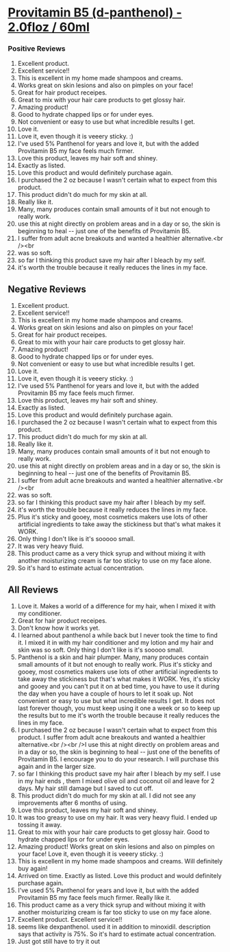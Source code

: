 # [Provitamin B5 (d-panthenol) - 2.0floz / 60ml](https://products.checkmycream.com/products/Provitamin-B5-(d-panthenol)-2.0floz-60ml.html)

### Positive Reviews

<ol>
      <li>Excellent product.</li>
      <li>Excellent service!!</li>
      <li>This is excellent in my home made shampoos and creams.</li>
      <li>Works great on skin lesions and also on pimples on your face!</li>
      <li>Great for hair product receipes.</li>
      <li>Great to mix with your hair care products to get glossy hair.</li>
      <li>Amazing product!</li>
      <li>Good to hydrate chapped lips or for under eyes.</li>
      <li>Not convenient or easy to use but what incredible results I get.</li>
      <li>Love it.</li>
      <li>Love it, even though it is veeery sticky. :)</li>
      <li>I&#x27;ve used 5% Panthenol for years and love it, but with the added Provitamin B5 my face feels much firmer.  </li>
      <li>Love this product, leaves my hair soft and shiney.</li>
      <li>Exactly as listed.</li>
      <li>Love this product and would definitely purchase again.</li>
      <li>I purchased the 2 oz because I wasn&#x27;t certain what to expect from this product.</li>
      <li>This product didn&#x27;t do much for my skin at all.</li>
      <li>Really like it.</li>
      <li>Many, many produces contain small amounts of it but not enough to really work.</li>
      <li>use this at night directly on problem areas and in a day or so, the skin is beginning to heal -- just one of the benefits of Provitamin B5.</li>
      <li>I suffer from adult acne breakouts and wanted a healthier alternative.&lt;br /&gt;&lt;br</li>
      <li>was so soft.</li>
      <li>so far I thinking this product save my hair after I bleach by my self.</li>
      <li>it&#x27;s worth the trouble because it really reduces the lines in my face.</li>
</ol>


<h2>Negative Reviews</h2>
<ol>
<li> Excellent product.</li>
<li> Excellent service!!</li>
<li> This is excellent in my home made shampoos and creams.</li>
<li> Works great on skin lesions and also on pimples on your face!</li>
<li> Great for hair product receipes.</li>
<li> Great to mix with your hair care products to get glossy hair.</li>
<li> Amazing product!</li>
<li> Good to hydrate chapped lips or for under eyes.</li>
<li> Not convenient or easy to use but what incredible results I get.</li>
<li> Love it.</li>
<li> Love it, even though it is veeery sticky. :)</li>
<li> I&#x27;ve used 5% Panthenol for years and love it, but with the added Provitamin B5 my face feels much firmer.  </li>
<li> Love this product, leaves my hair soft and shiney.</li>
<li> Exactly as listed.</li>
<li> Love this product and would definitely purchase again.</li>
<li> I purchased the 2 oz because I wasn&#x27;t certain what to expect from this product.</li>
<li> This product didn&#x27;t do much for my skin at all.</li>
<li> Really like it.</li>
<li> Many, many produces contain small amounts of it but not enough to really work.</li>
<li> use this at night directly on problem areas and in a day or so, the skin is beginning to heal -- just one of the benefits of Provitamin B5.</li>
<li> I suffer from adult acne breakouts and wanted a healthier alternative.&lt;br /&gt;&lt;br</li>
<li> was so soft.</li>
<li> so far I thinking this product save my hair after I bleach by my self.</li>
<li> it&#x27;s worth the trouble because it really reduces the lines in my face.</li>
<li> Plus it&#x27;s sticky and gooey, most cosmetics makers use lots of other artificial ingredients to take away the stickiness but that&#x27;s what makes it WORK.</li>
<li> Only thing I don&#x27;t like is it&#x27;s sooooo small.</li>
<li> It was very heavy fluid.</li>
<li> This product came as a very thick syrup and without mixing it with another moisturizing cream is far too sticky to use on my face alone.</li>
<li> So it&#x27;s hard to estimate actual concentration.</li>
</ol>

<h2>All Reviews</h2>

<ol>
    <li> Love it. Makes a world of a difference for my hair, when I mixed it with my conditioner.</li>
    <li> Great for hair product receipes.</li>
    <li> Don&#x27;t know how it works yet.</li>
    <li> I learned about panthenol a while back but I never took the time to find it. I mixed it in with my hair conditioner and my lotion and my hair and skin was so soft. Only thing I don&#x27;t like is it&#x27;s sooooo small.</li>
    <li> Panthenol is a skin and hair plumper. Many, many produces contain small amounts of it but not enough to really work. Plus it&#x27;s sticky and gooey, most cosmetics makers use lots of other artificial ingredients to take away the stickiness but that&#x27;s what makes it WORK. Yes, it&#x27;s sticky and gooey and you can&#x27;t put it on at bed time, you have to use it during the day when you have a couple of hours to let it soak up. Not convenient or easy to use but what incredible results I get. It does not last forever though, you must keep using it one a week or so to keep up the results but to me it&#x27;s worth the trouble because it really reduces the lines in my face.</li>
    <li> I purchased the 2 oz because I wasn&#x27;t certain what to expect from this product. I suffer from adult acne breakouts and wanted a healthier alternative.&lt;br /&gt;&lt;br /&gt;I use this at night directly on problem areas and in a day or so, the skin is beginning to heal -- just one of the benefits of Provitamin B5. I encourage you to do your research. I will purchase this again and in the larger size.</li>
    <li> so far I thinking this product save my hair after I bleach by my self. I use in my hair ends , them I mixed olive oil  and coconut oil and leave for 2 days. My hair still damage but I saved to cut off.</li>
    <li> This product didn&#x27;t do much for my skin at all. I did not see any improvements after 6 months of using.</li>
    <li> Love this product, leaves my hair soft and shiney.</li>
    <li> It was too greasy to use on my hair. It was very heavy fluid. I ended up tossing it away.</li>
    <li> Great to mix with your hair care products to get glossy hair. Good to hydrate chapped lips or for under eyes.</li>
    <li> Amazing product! Works great on skin lesions and also on pimples on your face! Love it, even though it is veeery sticky. :)</li>
    <li> This is excellent in my home made shampoos and creams. Will definitely buy again!</li>
    <li> Arrived on time. Exactly as listed. Love this product and would definitely purchase again.</li>
    <li> I&#x27;ve used 5% Panthenol for years and love it, but with the added Provitamin B5 my face feels much firmer.  Really like it.</li>
    <li> This product came as a very thick syrup and without mixing it with another moisturizing cream is far too sticky to use on my face alone.</li>
    <li> Excellent product. Excellent service!!</li>
    <li> seems like dexpanthenol. used it in addition to minoxidil. description says that activity is 75%. So it&#x27;s hard to estimate actual concentration.</li>
    <li> Just got still have to try it out</li>
</ol>




